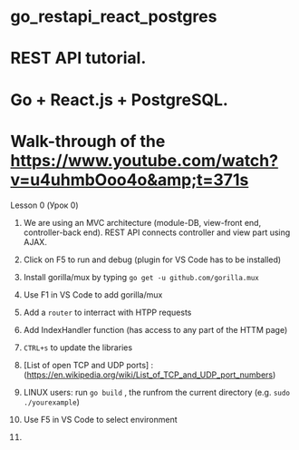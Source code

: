# go_restapi_react_postgres
# REST API  tutorial.
# Go + React.js + PostgreSQL. 
# Walk-through of the <b> https://www.youtube.com/watch?v=u4uhmbOoo4o&amp;t=371s </b>


Lesson 0 (Урок 0)

1. We are using an MVC architecture (module-DB, view-front end, controller-back end). 
   REST API connects controller and view part using AJAX.

2. Click on F5 to run and debug (plugin for VS Code has to be installed)

3. Install gorilla/mux by typing `go get -u github.com/gorilla.mux`

4. Use F1 in VS Code to add gorilla/mux

5. Add a `router` to interract with HTPP requests

6. Add IndexHandler function (has access to any part of the HTTM page)

7. `CTRL+s` to update the libraries

8. [List of open TCP and UDP ports] : (https://en.wikipedia.org/wiki/List_of_TCP_and_UDP_port_numbers)

9. LINUX users: run `go build` , the runfrom the current directory (e.g. `sudo ./yourexample`)

10. Use F5 in VS Code to select environment

11. 
